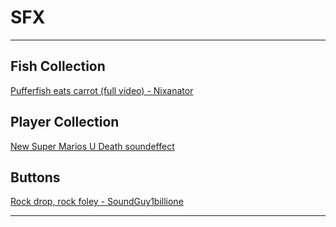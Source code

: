 # SFX

---

## Fish Collection

[Pufferfish eats carrot (full video) - Nixanator](https://youtu.be/axiGV09C85A)

## Player Collection

[New Super Marios U Death soundeffect](https://youtu.be/b4HLnX8AvDE)

## Buttons
[Rock drop, rock foley - SoundGuy1billione](https://freesound.org/people/SoundGuy1billione/sounds/666673/)

---
